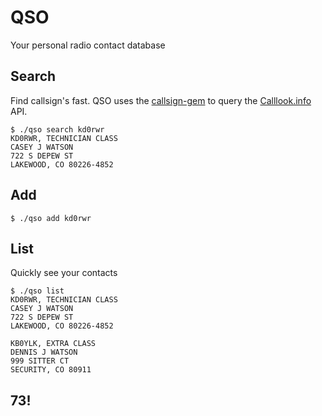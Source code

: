 # QSO

Your personal radio contact database

## Search

Find callsign's fast. QSO uses the [callsign-gem](https://github.com/CodeBlock/callsign-gem) to query the [Calllook.info](http://callook.info/) API.

    $ ./qso search kd0rwr
    KD0RWR, TECHNICIAN CLASS
    CASEY J WATSON
    722 S DEPEW ST
    LAKEWOOD, CO 80226-4852

## Add

    $ ./qso add kd0rwr

## List

Quickly see your contacts

    $ ./qso list
    KD0RWR, TECHNICIAN CLASS
    CASEY J WATSON
    722 S DEPEW ST
    LAKEWOOD, CO 80226-4852
    
    KB0YLK, EXTRA CLASS
    DENNIS J WATSON
    999 SITTER CT
    SECURITY, CO 80911

## 73!
